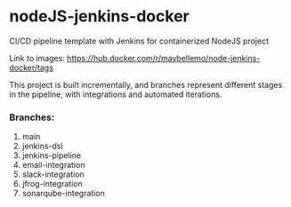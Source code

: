 # nodeJS-jenkins-docker
CI/CD pipeline template with Jenkins for containerized NodeJS project

Link to images: https://hub.docker.com/r/maybellemo/node-jenkins-docker/tags

This project is built incrementally, and branches represent different stages in the pipeline, with integrations and automated iterations.

### Branches:

1. main
2. jenkins-dsl
3. jenkins-pipeline
4. email-integration
5. slack-integration
6. jfrog-integration
7. sonarqube-integration
